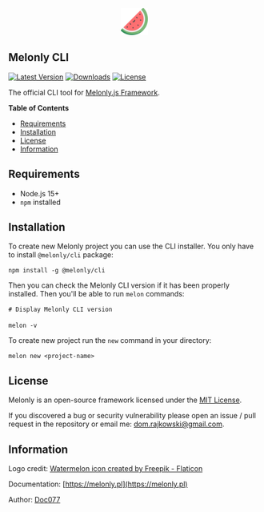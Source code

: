 <p align="center">
    <img src="assets/logo.png" width="54">
</p>

<!-- omit in toc -->
## Melonly CLI

<a href="https://www.npmjs.com/package/@melonly/cli" target="_blank"><img src="https://img.shields.io/npm/v/@melonly/cli.svg?style=flat-square&labelColor=333842&color=10b981" alt="Latest Version"></a>
<a href="https://www.npmjs.com/package/@melonly/cli" target="_blank"><img src="https://img.shields.io/npm/dt/@melonly/cli.svg?style=flat-square&labelColor=333842&color=10b981" alt="Downloads"></a>
<a href="https://www.npmjs.com/package/@melonly/cli" target="_blank"><img src="https://img.shields.io/npm/l/@melonly/cli.svg?style=flat-square&labelColor=333842&color=10b981" alt="License"></a>

The official CLI tool for [Melonly.js Framework](https://github.com/Doc077/melonly).

**Table of Contents**

- [Requirements](#requirements)
- [Installation](#installation)
- [License](#license)
- [Information](#information)

## Requirements

- Node.js 15+
- `npm` installed

## Installation

To create new Melonly project you can use the CLI installer. You only have to install `@melonly/cli` package:

```shell
npm install -g @melonly/cli
```

Then you can check the Melonly CLI version if it has been properly installed. Then you'll be able to run `melon` commands:

```shell
# Display Melonly CLI version

melon -v
```

To create new project run the `new` command in your directory:

```shell
melon new <project-name>
```

## License

Melonly is an open-source framework licensed under the [MIT License](LICENSE).

If you discovered a bug or security vulnerability please open an issue / pull request in the repository or email me: dom.rajkowski@gmail.com.

## Information

Logo credit: [Watermelon icon created by Freepik - Flaticon](https://www.flaticon.com/free-icons/watermelon)

Documentation: [https://melonly.pl](https://melonly.pl)

Author: [Doc077](https://github.com/Doc077)
